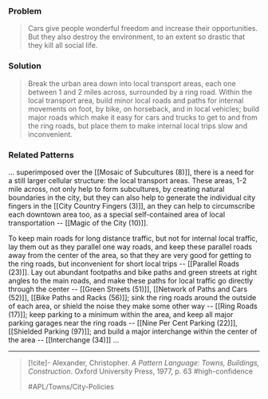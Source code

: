### Problem
>Cars give people wonderful freedom and increase their opportunities. But they also destroy the environment, to an extent so drastic that they kill all social life.

### Solution
>Break the urban area down into local transport areas, each one between 1 and 2 miles across, surrounded by a ring road. Within the local transport area, build minor local roads and paths for internal movements on foot, by bike, on horseback, and in local vehicles; build major roads which make it easy for cars and trucks to get to and from the ring roads, but place them to make internal local trips slow and inconvenient.

### Related Patterns
... superimposed over the [[Mosaic of Subcultures (8)]], there is a need for a still larger cellular structure: the local transport areas. These areas, 1-2 mile across, not only help to form subcultures, by creating natural boundaries in the city, but they can also help to generate the individual city fingers in the [[City Country Fingers (3)]], an they can help to circumscribe each downtown area too, as a special self-contained area of local transportation -- [[Magic of the City (10)]].

To keep main roads for long distance traffic, but not for internal local traffic, lay them out as they parallel one way roads, and keep these parallel roads away from the center of the area, so that they are very good for getting to the ring roads, but inconvenient for short local trips -- [[Parallel Roads (23)]]. Lay out abundant footpaths and bike paths and green streets at right angles to the main roads, and make these paths for local traffic go directly through the center -- [[Green Streets (51)]], [[Network of Paths and Cars (52)]], [[Bike Paths and Racks (56)]]; sink the ring roads around the outside of each area, or shield the noise they make some other way -- [[Ring Roads (17)]]; keep parking to a minimum within the area, and keep all major parking garages near the ring roads -- [[Nine Per Cent Parking (22)]], [[Shielded Parking (97)]]; and build a major interchange within the center of the area -- [[Interchange (34)]] ...

---
> [!cite]- Alexander, Christopher. _A Pattern Language: Towns, Buildings, Construction_. Oxford University Press, 1977, p. 63
> #high-confidence 
> 
> #APL/Towns/City-Policies
